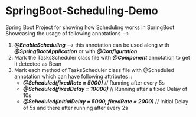 # SpringBoot-Scheduling-Demo

Spring Boot Project for showing how Scheduling works in SpringBoot
Showcasing the usage of following annotations -->
  1. ***@EnableScheduling*** --> this annotation can be used along with ***@SpringBootApplication*** or with ***@Configuration***
  2. Mark the TasksScheduler class file with ***@Component*** annotation to get it detected as Bean
  3. Mark each method of TasksScheduler class file with @Scheduled annotation which can have following attributes ::
     - ***@Scheduled(fixedRate = 5000)***                           // Running after every 5s
     - ***@Scheduled(fixedDelay = 10000)***                         // Running after a fixed Delay of 10s
     - ***@Scheduled(initialDelay = 5000, fixedRate = 2000)***      // Initial Delay of 5s and there after running after every 2s
